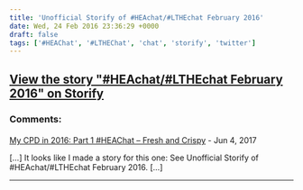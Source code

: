 ```yaml
---
title: 'Unofficial Storify of #HEAchat/#LTHEchat February 2016'
date: Wed, 24 Feb 2016 23:36:29 +0000
draft: false
tags: ['#HEAChat', '#LTHEChat', 'chat', 'storify', 'twitter']
---
```


[View the story "#HEAchat/#LTHEchat February 2016" on Storify](//storify.com/cpjobling/heachat-lthechat)
---
### Comments:
#### 
[My CPD in 2016: Part 1 #HEAChat &#8211; Fresh and Crispy](http://blog.cpjobling.me/2017/06/22/my-cpd-in-2016-part-1-heachat/ "") - <time datetime="2017-06-22 20:26:57">Jun 4, 2017</time>

\[…\] It looks like I made a story for this one: See Unofficial Storify of #HEAchat/#LTHEchat February 2016. \[…\]
<hr />
